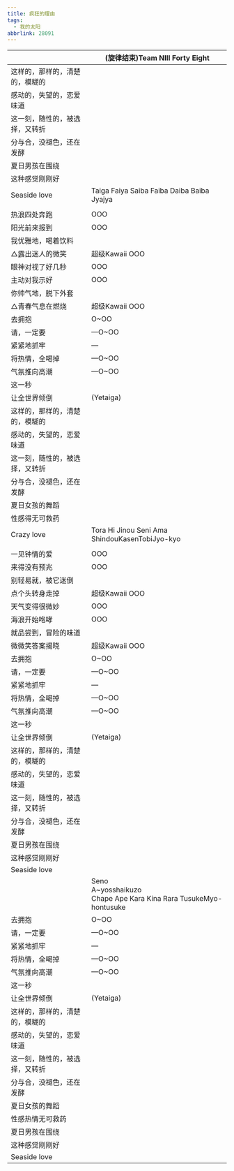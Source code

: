 ```yaml
---
title: 疯狂的理由
tags:
  - 我的太阳
abbrlink: 28091
---
```

|      |(旋律结束)Team NIII Forty Eight|
|--|--|
|这样的，那样的，清楚的，模糊的|      |
|感动的，失望的，恋爱味道|      |
|这一刻，随性的，被选择，又转折|      |
|分与合，没褪色，还在发酵|      |
|夏日男孩在围绕|      |
|这种感觉刚刚好|      |
|Seaside love|Taiga Faiya Saiba Faiba Daiba Baiba Jyajya|
|      |      |
|热浪四处奔跑|OOO|
|阳光前来报到|OOO|
|我优雅地，喝着饮料|      |
|△露出迷人的微笑|超级Kawaii OOO|
|眼神对视了好几秒|OOO|
|主动对我示好|OOO|
|你帅气地，脱下外套|      |
|△青春气息在燃烧|超级Kawaii OOO|
|去拥抱|O~OO|
|请，一定要|—O~OO|
|紧紧地抓牢|—|
|将热情，全喝掉|—O~OO|
|气氛推向高潮|—O~OO|
|这一秒|      |
|让全世界倾倒|(Yetaiga)|
|这样的，那样的，清楚的，模糊的|      |
|感动的，失望的，恋爱味道|      |
|这一刻，随性的，被选择，又转折|      |
|分与合，没褪色，还在发酵|      |
|夏日女孩的舞蹈|      |
|性感得无可救药|      |
|Crazy love|Tora Hi Jinou Seni Ama ShindouKasenTobiJyo-kyo|
|      |      |
|一见钟情的爱|OOO|
|来得没有预兆|OOO|
|别轻易就，被它迷倒|      |
|点个头转身走掉|超级Kawaii OOO|
|天气变得很微妙|OOO|
|海浪开始咆哮|OOO|
|就品尝到，冒险的味道|      |
|微微笑答案揭晓|超级Kawaii OOO|
|去拥抱|O~OO|
|请，一定要|—O~OO|
|紧紧地抓牢|—|
|将热情，全喝掉|—O~OO|
|气氛推向高潮|—O~OO|
|这一秒|      |
|让全世界倾倒|(Yetaiga)|
|这样的，那样的，清楚的，模糊的|      |
|感动的，失望的，恋爱味道|      |
|这一刻，随性的，被选择，又转折|      |
|分与合，没褪色，还在发酵|      |
|夏日男孩在围绕|      |
|这种感觉刚刚好|      |
|Seaside love|      |
|      |Seno<br>A~yosshaikuzo<br>Chape Ape Kara Kina Rara TusukeMyo-hontusuke|
|去拥抱|O~OO|
|请，一定要|—O~OO|
|紧紧地抓牢|—|
|将热情，全喝掉|—O~OO|
|气氛推向高潮|—O~OO|
|这一秒|      |
|让全世界倾倒|(Yetaiga)|
|这样的，那样的，清楚的，模糊的|      |
|感动的，失望的，恋爱味道|      |
|这一刻，随性的，被选择，又转折|      |
|分与合，没褪色，还在发酵|      |
|夏日女孩的舞蹈|      |
|性感热情无可救药|      |
|夏日男孩在围绕|      |
|这种感觉刚刚好|      |
|Seaside love|      |